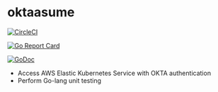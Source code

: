 # oktaasume


[![CircleCI](https://circleci.com/gh/TheOnly-Co/oktaasume.svg?style=shield)](https://circleci.com/gh/TheOnly-Co/oktaasume)

[![Go Report Card](https://goreportcard.com/badge/github.com/TheOnly-Co/oktaasume)](https://goreportcard.com/report/github.com/TheOnly-Co/oktaasume)

[![GoDoc](https://godoc.org/github.com/TheOnly-Co/oktaasume?status.svg)](https://godoc.org/github.com/TheOnly-Co/oktaasume)

* Access AWS Elastic Kubernetes Service with OKTA authentication 
* Perform Go-lang unit testing
